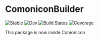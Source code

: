 # ComoniconBuilder

[![Stable](https://img.shields.io/badge/docs-stable-blue.svg)](https://comonicon.github.io/ComoniconBuilder.jl/stable)
[![Dev](https://img.shields.io/badge/docs-dev-blue.svg)](https://comonicon.github.io/ComoniconBuilder.jl/dev)
[![Build Status](https://github.com/comonicon/ComoniconBuilder.jl/workflows/CI/badge.svg)](https://github.com/comonicon/ComoniconBuilder.jl/actions)
[![Coverage](https://codecov.io/gh/comonicon/ComoniconBuilder.jl/branch/master/graph/badge.svg)](https://codecov.io/gh/comonicon/ComoniconBuilder.jl)

This package is now inside Comonicon
